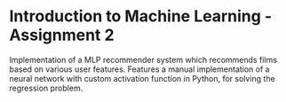 # Introduction to Machine Learning - Assignment 2

Implementation of a MLP recommender system which recommends films based on various user features. 
Features a manual implementation of a neural network with custom activation function in Python, for solving the regression problem.

